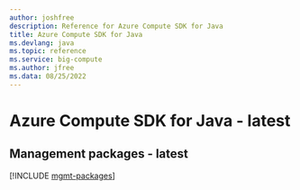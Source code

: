 ```yaml
---
author: joshfree
description: Reference for Azure Compute SDK for Java
title: Azure Compute SDK for Java
ms.devlang: java
ms.topic: reference
ms.service: big-compute
ms.author: jfree
ms.data: 08/25/2022
---
```

# Azure Compute SDK for Java - latest

## Management packages - latest
[!INCLUDE [mgmt-packages](compute-mgmt-index.md)]